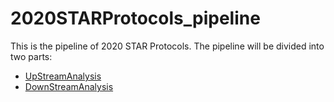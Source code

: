 # 2020STARProtocols_pipeline
This is the pipeline of 2020 STAR Protocols. The pipeline will be divided into two parts:

- [UpStreamAnalysis](UpStreamAnalysis/README.md)
- [DownStreamAnalysis](DownStreamAnalysis/README.md)